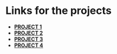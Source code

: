 # Links for the projects

- **[PROJECT 1](https://mandy8055.github.io/web_handsOn/quote-generator/index.html)**
- **[PROJECT 2](https://mandy8055.github.io/web_handsOn/infinite-scroll/index.html)**
- **[PROJECT 3](https://mandy8055.github.io/web_handsOn/picture-in-picture/index.html)**
- **[PROJECT 4](https://mandy8055.github.io/web_handsOn/joke-teller-bot/index.html)**

